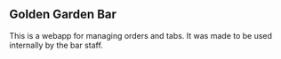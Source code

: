 ## Golden Garden Bar

This is a webapp for managing orders and tabs. It was made to be used internally by the bar staff.
